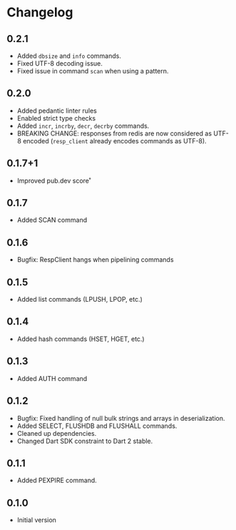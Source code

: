 # Changelog

## 0.2.1

- Added `dbsize` and `info` commands.
- Fixed UTF-8 decoding issue.
- Fixed issue in command `scan` when using a pattern.

## 0.2.0

- Added pedantic linter rules
- Enabled strict type checks
- Added `incr`, `incrby`, `decr`, `decrby` commands.
- BREAKING CHANGE: responses from redis are now considered as UTF-8 encoded (`resp_client` already encodes commands as UTF-8).

## 0.1.7+1

- Improved pub.dev score˚

## 0.1.7

- Added SCAN command

## 0.1.6

- Bugfix: RespClient hangs when pipelining commands

## 0.1.5

- Added list commands (LPUSH, LPOP, etc.)

## 0.1.4

- Added hash commands (HSET, HGET, etc.)

## 0.1.3

- Added AUTH command

## 0.1.2

- Bugfix: Fixed handling of null bulk strings and arrays in deserialization.
- Added SELECT, FLUSHDB and FLUSHALL commands.
- Cleaned up dependencies.
- Changed Dart SDK constraint to Dart 2 stable. 

## 0.1.1

- Added PEXPIRE command. 

## 0.1.0

- Initial version
